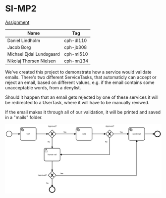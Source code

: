 # SI-MP2
[Assignment](https://github.com/CBASoftwareDevolopment2020/SI-MP2/edit/main/README.md)

| Name                     | Tag       |
| ------------------------ | --------- |
| Daniel Lindholm          | cph-dl110 |
| Jacob Borg               | cph-jb308 |
| Michael Ejdal Lundsgaard | cph-ml510 |
| Nikolaj Thorsen Nielsen  | cph-nn134 |

We've created this project to demonstrate how a service would validate emails. There's two different ServiceTasks, that automaticly can accept or reject an email, based on different values, e.g. if the email contains some unacceptable words, from a denylist.

Should it happen that an email gets rejected by one of these services it will be redirected to a UserTask, where it will have to be manually reviwed.

If the email makes it through all of our validation, it will be printed and saved in a "mails" folder.

![](https://raw.githubusercontent.com/CBASoftwareDevolopment2020/SI-MP2/main/mail.png)
